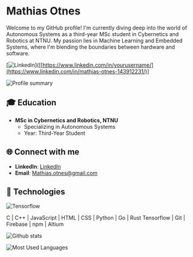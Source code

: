 # Mathias Otnes

Welcome to my GitHub profile! I'm currently diving deep into the world of Autonomous Systems as a third-year MSc student in Cybernetics and Robotics at NTNU. My passion lies in Machine Learning and Embedded Systems, where I'm blending the boundaries between hardware and software.

[![Linkedin](https://img.shields.io/badge/LinkedIn-0077B5?style=for-the-badge&logo=linkedin&logoColor=white)]([[https://www.linkedin.com/in/yourusername/](https://www.linkedin.com/in/mathias-otnes-143912231/)]


![Profile summary](https://github-profile-summary-cards.vercel.app/api/cards/profile-details?username=Mathiasotnes&theme=github_dark)

## 🎓 Education
- **MSc in Cybernetics and Robotics, NTNU**
  - Specializing in Autonomous Systems
  - Year: Third-Year Student

## 🌐 Connect with me
- **LinkedIn**: [LinkedIn]([https://www.linkedin.com/in/yourlinkedin](https://www.linkedin.com/in/mathias-otnes-143912231/))
- **Email**: [Mathias.otnes@gmail.com](mailto:Mathias.otnes@gmail.com)

## 💼 Technologies
![Tensorflow](https://img.shields.io/badge/TensorFlow-FF6F00?style=for-the-badge&logo=TensorFlow&logoColor=white)

C | C++ | JavaScript | HTML | CSS | Python | Go | Rust
Tensorflow | Git | Firebase | npm | Altium



![Github stats](https://github-readme-stats-git-masterrstaa-rickstaa.vercel.app/api?username=Mathiasotnes&theme=dracula)

![Most Used Languages](https://github-readme-stats.vercel.app/api/top-langs/?username=Mathiasotnes&theme={dracula})

